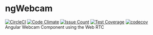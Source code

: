 # ngWebcam
[![CircleCI](https://circleci.com/gh/yoda-yoda/ngWebcam.svg?style=svg&circle-token=bd7730e62118865cc83f1d6100e922dc47e23243)](https://circleci.com/gh/yoda-yoda/ngWebcam) [![Code Climate](https://codeclimate.com/github/yoda-yoda/ngWebcam/badges/gpa.svg)](https://codeclimate.com/github/yoda-yoda/ngWebcam)
[![Issue Count](https://codeclimate.com/github/yoda-yoda/ngWebcam/badges/issue_count.svg)](https://codeclimate.com/github/yoda-yoda/ngWebcam) [![Test Coverage](https://codeclimate.com/github/yoda-yoda/ngWebcam/badges/coverage.svg)](https://codeclimate.com/github/yoda-yoda/ngWebcam/coverage) [![codecov](https://codecov.io/gh/yoda-yoda/ngWebcam/branch/master/graph/badge.svg)](https://codecov.io/gh/yoda-yoda/ngWebcam)
Angular Webcam Component using the Web RTC
